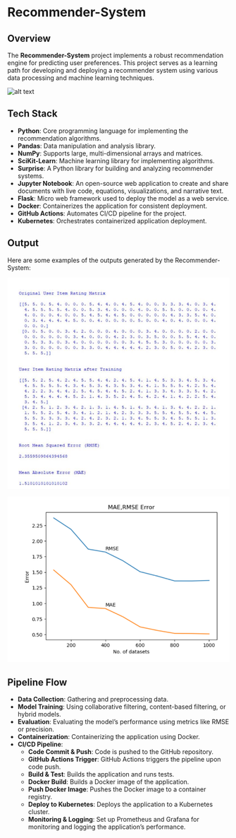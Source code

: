 # Recommender-System

## Overview

The **Recommender-System** project implements a robust recommendation engine for predicting user preferences. This project serves as a learning path for developing and deploying a recommender system using various data processing and machine learning techniques.

![alt text](./docs/assets/recommender-system.png)

## Tech Stack

- **Python**: Core programming language for implementing the recommendation algorithms.
- **Pandas**: Data manipulation and analysis library.
- **NumPy**: Supports large, multi-dimensional arrays and matrices.
- **SciKit-Learn**: Machine learning library for implementing algorithms.
- **Surprise**: A Python library for building and analyzing recommender systems.
- **Jupyter Notebook**: An open-source web application to create and share documents with live code, equations, visualizations, and narrative text.
- **Flask**: Micro web framework used to deploy the model as a web service.
- **Docker**: Containerizes the application for consistent deployment.
- **GitHub Actions**: Automates CI/CD pipeline for the project.
- **Kubernetes**: Orchestrates containerized application deployment.

## Output

Here are some examples of the outputs generated by the Recommender-System:

![Output Example 1](./OUTPUT1.png)

![Output Example 2](./OUTPUT2.png)

## Pipeline Flow

- **Data Collection**: Gathering and preprocessing data.
- **Model Training**: Using collaborative filtering, content-based filtering, or hybrid models.
- **Evaluation**: Evaluating the model’s performance using metrics like RMSE or precision.
- **Containerization**: Containerizing the application using Docker.
- **CI/CD Pipeline**: 
  - **Code Commit & Push**: Code is pushed to the GitHub repository.
  - **GitHub Actions Trigger**: GitHub Actions triggers the pipeline upon code push.
  - **Build & Test**: Builds the application and runs tests.
  - **Docker Build**: Builds a Docker image of the application.
  - **Push Docker Image**: Pushes the Docker image to a container registry.
  - **Deploy to Kubernetes**: Deploys the application to a Kubernetes cluster.
  - **Monitoring & Logging**: Set up Prometheus and Grafana for monitoring and logging the application’s performance.
